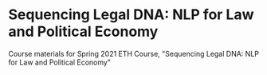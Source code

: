 # Sequencing Legal DNA: NLP for Law and Political Economy

Course materials for Spring 2021 ETH Course, "Sequencing Legal DNA: NLP for Law and Political Economy"
